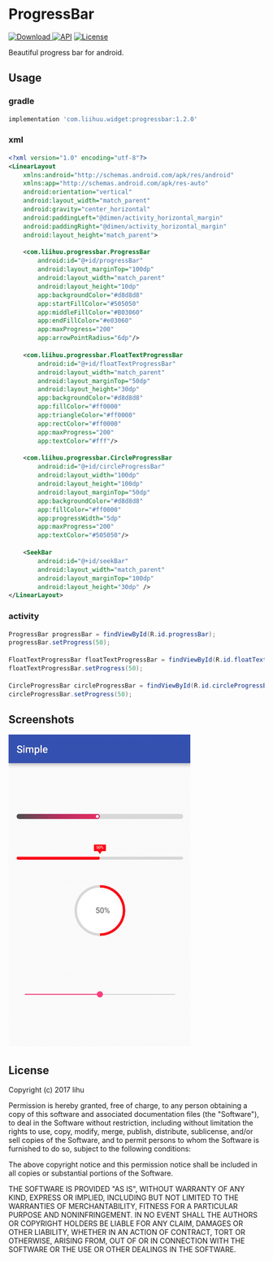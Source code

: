 # ProgressBar

[![Download](https://api.bintray.com/packages/liiiiiihu/maven/progressbar/images/download.svg?version=1.2.0) ](https://bintray.com/liiiiiihu/maven/progressbar/1.2.0/link)
[![API](https://img.shields.io/badge/API-14%2B-brightgreen.svg?style=flat)](https://github.com/liihuu/ProgressBar)
[![License](https://img.shields.io/badge/License-MIT-green.svg)](./LICENSE)

Beautiful progress bar for android.

## Usage
### gradle
```groovy
implementation 'com.liihuu.widget:progressbar:1.2.0'
```

### xml
```xml
<?xml version="1.0" encoding="utf-8"?>
<LinearLayout
    xmlns:android="http://schemas.android.com/apk/res/android"
    xmlns:app="http://schemas.android.com/apk/res-auto"
    android:orientation="vertical"
    android:layout_width="match_parent"
    android:gravity="center_horizontal"
    android:paddingLeft="@dimen/activity_horizontal_margin"
    android:paddingRight="@dimen/activity_horizontal_margin"
    android:layout_height="match_parent">

    <com.liihuu.progressbar.ProgressBar
        android:id="@+id/progressBar"
        android:layout_marginTop="100dp"
        android:layout_width="match_parent"
        android:layout_height="10dp"
        app:backgroundColor="#d8d8d8"
        app:startFillColor="#505050"
        app:middleFillColor="#B03060"
        app:endFillColor="#e03060"
        app:maxProgress="200"
        app:arrowPointRadius="6dp"/>

    <com.liihuu.progressbar.FloatTextProgressBar
        android:id="@+id/floatTextProgressBar"
        android:layout_width="match_parent"
        android:layout_marginTop="50dp"
        android:layout_height="30dp"
        app:backgroundColor="#d8d8d8"
        app:fillColor="#ff0000"
        app:triangleColor="#ff0000"
        app:rectColor="#ff0000"
        app:maxProgress="200"
        app:textColor="#fff"/>

    <com.liihuu.progressbar.CircleProgressBar
        android:id="@+id/circleProgressBar"
        android:layout_width="100dp"
        android:layout_height="100dp"
        android:layout_marginTop="50dp"
        app:backgroundColor="#d8d8d8"
        app:fillColor="#ff0000"
        app:progressWidth="5dp"
        app:maxProgress="200"
        app:textColor="#505050"/>

    <SeekBar
        android:id="@+id/seekBar"
        android:layout_width="match_parent"
        android:layout_marginTop="100dp"
        android:layout_height="30dp" />
</LinearLayout>
```
### activity
```java
ProgressBar progressBar = findViewById(R.id.progressBar);
progressBar.setProgress(50);
    
FloatTextProgressBar floatTextProgressBar = findViewById(R.id.floatTextProgressBar);
floatTextProgressBar.setProgress(50);
    
CircleProgressBar circleProgressBar = findViewById(R.id.circleProgressBar);
circleProgressBar.setProgress(50);
```

## Screenshots
![screenshot](./screenshots/screenshot.png)

## License
Copyright (c) 2017 lihu

Permission is hereby granted, free of charge, to any person obtaining a copy
of this software and associated documentation files (the "Software"), to deal
in the Software without restriction, including without limitation the rights
to use, copy, modify, merge, publish, distribute, sublicense, and/or sell
copies of the Software, and to permit persons to whom the Software is
furnished to do so, subject to the following conditions:

The above copyright notice and this permission notice shall be included in all
copies or substantial portions of the Software.

THE SOFTWARE IS PROVIDED "AS IS", WITHOUT WARRANTY OF ANY KIND, EXPRESS OR
IMPLIED, INCLUDING BUT NOT LIMITED TO THE WARRANTIES OF MERCHANTABILITY,
FITNESS FOR A PARTICULAR PURPOSE AND NONINFRINGEMENT. IN NO EVENT SHALL THE
AUTHORS OR COPYRIGHT HOLDERS BE LIABLE FOR ANY CLAIM, DAMAGES OR OTHER
LIABILITY, WHETHER IN AN ACTION OF CONTRACT, TORT OR OTHERWISE, ARISING FROM,
OUT OF OR IN CONNECTION WITH THE SOFTWARE OR THE USE OR OTHER DEALINGS IN THE
SOFTWARE.
    
    
